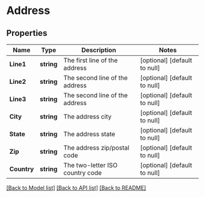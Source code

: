 # Address

## Properties
Name | Type | Description | Notes
------------ | ------------- | ------------- | -------------
**Line1** | **string** | The first line of the address | [optional] [default to null]
**Line2** | **string** | The second line of the address | [optional] [default to null]
**Line3** | **string** | The second line of the address | [optional] [default to null]
**City** | **string** | The address city | [optional] [default to null]
**State** | **string** | The address state | [optional] [default to null]
**Zip** | **string** | The address zip/postal code | [optional] [default to null]
**Country** | **string** | The two-letter ISO country code | [optional] [default to null]

[[Back to Model list]](../README.md#documentation-for-models) [[Back to API list]](../README.md#documentation-for-api-endpoints) [[Back to README]](../README.md)

